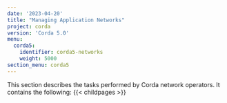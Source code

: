 ```yaml
---
date: '2023-04-20'
title: "Managing Application Networks"
project: corda
version: 'Corda 5.0'
menu:
  corda5:
    identifier: corda5-networks
    weight: 5000
section_menu: corda5
---
```

This section describes the tasks performed by Corda network operators. It contains the following:
{{< childpages >}}